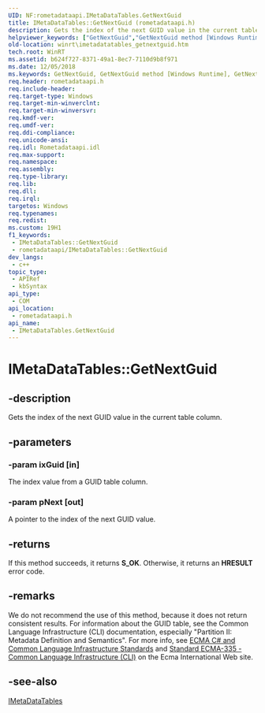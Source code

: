 ```yaml
---
UID: NF:rometadataapi.IMetaDataTables.GetNextGuid
title: IMetaDataTables::GetNextGuid (rometadataapi.h)
description: Gets the index of the next GUID value in the current table column.
helpviewer_keywords: ["GetNextGuid","GetNextGuid method [Windows Runtime]","GetNextGuid method [Windows Runtime]","IMetaDataTables interface","IMetaDataTables interface [Windows Runtime]","GetNextGuid method","IMetaDataTables.GetNextGuid","IMetaDataTables::GetNextGuid","rometadataapi/IMetaDataTables::GetNextGuid","winrt.imetadatatables_getnextguid"]
old-location: winrt\imetadatatables_getnextguid.htm
tech.root: WinRT
ms.assetid: b624f727-8371-49a1-8ec7-7110d9b8f971
ms.date: 12/05/2018
ms.keywords: GetNextGuid, GetNextGuid method [Windows Runtime], GetNextGuid method [Windows Runtime],IMetaDataTables interface, IMetaDataTables interface [Windows Runtime],GetNextGuid method, IMetaDataTables.GetNextGuid, IMetaDataTables::GetNextGuid, rometadataapi/IMetaDataTables::GetNextGuid, winrt.imetadatatables_getnextguid
req.header: rometadataapi.h
req.include-header: 
req.target-type: Windows
req.target-min-winverclnt: 
req.target-min-winversvr: 
req.kmdf-ver: 
req.umdf-ver: 
req.ddi-compliance: 
req.unicode-ansi: 
req.idl: Rometadataapi.idl
req.max-support: 
req.namespace: 
req.assembly: 
req.type-library: 
req.lib: 
req.dll: 
req.irql: 
targetos: Windows
req.typenames: 
req.redist: 
ms.custom: 19H1
f1_keywords:
 - IMetaDataTables::GetNextGuid
 - rometadataapi/IMetaDataTables::GetNextGuid
dev_langs:
 - c++
topic_type:
 - APIRef
 - kbSyntax
api_type:
 - COM
api_location:
 - rometadataapi.h
api_name:
 - IMetaDataTables.GetNextGuid
---
```


# IMetaDataTables::GetNextGuid


## -description

Gets the index of the next GUID value in the current table column.

## -parameters

### -param ixGuid [in]

The index value from a GUID table column.

### -param pNext [out]

A pointer to the index of the next GUID value.

## -returns

If this method succeeds, it returns <b>S_OK</b>. Otherwise, it returns an <b>HRESULT</b> error code.

## -remarks

We do not recommend the use of this method, because it does not return consistent results. For information about the GUID table, see the Common Language Infrastructure (CLI) documentation, especially "Partition II: Metadata Definition and Semantics". For more info, see <a href="/dotnet/standard/components#applicable-standards">ECMA C# and Common Language Infrastructure Standards</a> and <a href="https://www.ecma-international.org/publications/standards/Ecma-335.htm">Standard ECMA-335 - Common Language Infrastructure (CLI)</a> on the Ecma International Web site.

## -see-also

<a href="/windows/desktop/api/rometadataapi/nn-rometadataapi-imetadatatables">IMetaDataTables</a>